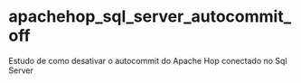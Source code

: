 # apachehop_sql_server_autocommit_off 
Estudo de como desativar o autocommit do Apache Hop conectado no Sql Server